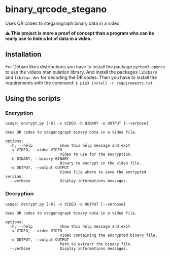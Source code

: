 # binary_qrcode_stegano
Uses QR codes to steganograph binary data in a video.

**⚠️ This project is more a proof of concept than a program who can be really use to hide a lot of data in a video.**

## Installation
For Debian likes distributions you have to install the package `python3-opencv` to use the videos manipulation library.
And install the packages `libzbar0` and `libzbar-dev` for decoding the DR codes.
Then you have to install the requirements with the command:
`$ pip3 install -r requirements.txt`

## Using the scripts
### Encryption
```
usage: encrypt.py [-h] -v VIDEO -b BINARY -o OUTPUT [--verbose]

Uses QR codes to steganograph binary data in a video file.

options:
  -h, --help            show this help message and exit
  -v VIDEO, --video VIDEO
                        Video to use for the encryption.
  -b BINARY, --binary BINARY
                        Binary to encrypt in the video file.
  -o OUTPUT, --output OUTPUT
                        Video file where to save the encrypted version.
  --verbose             Display informations messages.
```

### Decryption
```
usage: decrypt.py [-h] -v VIDEO -o OUTPUT [--verbose]

Uses QR codes to steganograph binary data in a video file.

options:
  -h, --help            show this help message and exit
  -v VIDEO, --video VIDEO
                        Video containing the encrypted binary file.
  -o OUTPUT, --output OUTPUT
                        Path to extract the binary file.
  --verbose             Display informations messages.
```
